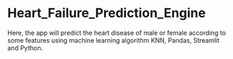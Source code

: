 # Heart_Failure_Prediction_Engine

Here, the app will predict the heart disease of male or female according to some features using machine learning algorithm KNN, Pandas, Streamlit and Python.

